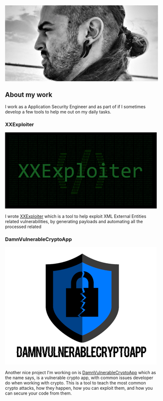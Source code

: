 ![me](/me.png)

## About my work

I work as a Application Security Engineer and as part of if I sometimes develop a few tools to help me out on my daily tasks.

### XXExploiter

![XXExploiter](xxexploiter.png)

I wrote [XXExploiter](https://github.com/luisfontes19/xxexploiter) which is a tool to help exploit XML External Entities related vulnerabilities, by generating payloads and automating all the processed related

### DamnVulnerableCryptoApp

![DamnVulnerableCryptoApp](dvca.png)

Another nice project I'm working on is [DamnVulnerableCryptoApp](https://github.com/DamnVulnerableCryptoApp/DamnVulnerableCryptoApp) which as the name says, is a vulnerable crypto app, with common issues developer do when working with crypto. 
This is a tool to teach the most common crypto attacks, how they happen, how you can exploit them, and how you can secure your code from them.
